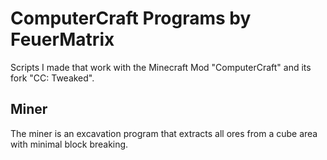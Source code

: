 # ComputerCraft Programs by FeuerMatrix

Scripts I made that work with the Minecraft Mod "ComputerCraft" and its fork "CC: Tweaked".

## Miner
The miner is an excavation program that extracts all ores from a cube area with minimal block breaking.
